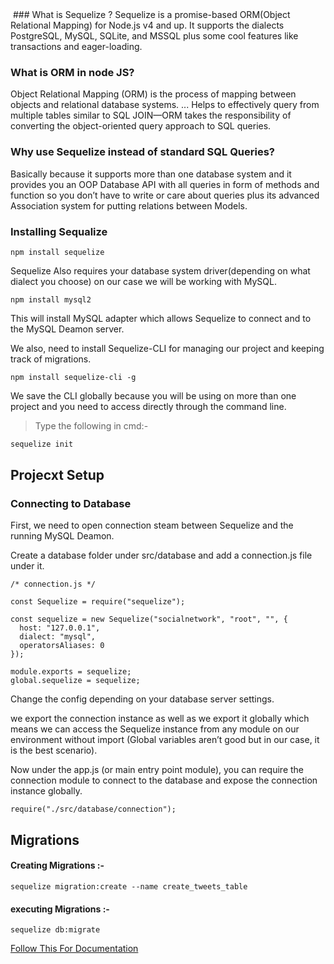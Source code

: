 
<img src="https://www.apeironsoftware.com/wp-content/uploads/2019/07/nodemysql.jpg"  alt="" align="center">
### What is Sequelize ?
Sequelize is a promise-based ORM(Object Relational Mapping) for Node.js v4 and up. It supports the dialects PostgreSQL, MySQL, SQLite, and MSSQL plus some cool features like transactions and eager-loading.


### What is ORM in node JS?
Object Relational Mapping (ORM) is the process of mapping between objects and relational database systems. ... Helps to effectively query from multiple tables similar to SQL JOIN—ORM takes the responsibility of converting the object-oriented query approach to SQL queries.
### Why use Sequelize instead of standard SQL Queries?

Basically because it supports more than one database system and it provides you an OOP Database API with all queries in form of methods and function so you don’t have to write or care about queries plus its advanced Association system for putting relations between Models.

### Installing Sequalize
```node
npm install sequelize
```

Sequelize Also requires your database system driver(depending on what dialect you choose) on our case we will be working with MySQL.

```node
npm install mysql2
```

This will install MySQL adapter which allows Sequelize to connect and to the MySQL Deamon server.

We also, need to install Sequelize-CLI for managing our project and keeping track of migrations.
```node
npm install sequelize-cli -g
```
We save the CLI globally because you will be using on more than one project and you need to access directly through the command line.

>   Type the following in cmd:-
```cmd
sequelize init
```
## Projecxt Setup

### Connecting to Database
First, we need to open connection steam between Sequelize and the running MySQL Deamon.

Create a database folder under src/database and add a connection.js file under it.

```node
/* connection.js */

const Sequelize = require("sequelize");

const sequelize = new Sequelize("socialnetwork", "root", "", {
  host: "127.0.0.1",
  dialect: "mysql",
  operatorsAliases: 0
});

module.exports = sequelize;
global.sequelize = sequelize;
```

Change the config depending on your database server settings.

we export the connection instance as well as we export it globally which means we can access the Sequelize instance from any module on our environment without import (Global variables aren’t good but in our case, it is the best scenario).

Now under the app.js (or main entry point module), you can require the connection module to connect to the database and expose the connection instance globally.

```node
require("./src/database/connection");
```

## Migrations 
#### Creating Migrations :-
```
sequelize migration:create --name create_tweets_table
```

#### executing Migrations :-
```
sequelize db:migrate 
```

[Follow This For Documentation](https://ipenywis.com/learn-sequelize-orm-on-node-js-with-mysql-from-scratch-in-one-video-61a483ecfa45)